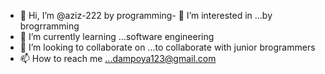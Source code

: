 - 👋 Hi, I’m @aziz-222 by programming- 👀 I’m interested in ...by brogrramming
- 🌱 I’m currently learning ...software engineering
- 💞️ I’m looking to collaborate on ...to collaborate with junior brogrammers
- 📫 How to reach me ...dampoya123@gmail.com

<!---
aziz-222/aziz-222 is a ✨ special ✨ repository because its `README.md` (this file) appears on your GitHub profile.
You can click the Preview link to take a look at your changes.
--->
